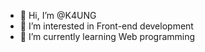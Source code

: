 - 👋 Hi, I’m @K4UNG
- 👀 I’m interested in Front-end development
- 🌱 I’m currently learning Web programming

<!---
K4UNG/K4UNG is a ✨ special ✨ repository because its `README.md` (this file) appears on your GitHub profile.
You can click the Preview link to take a look at your changes.
--->
